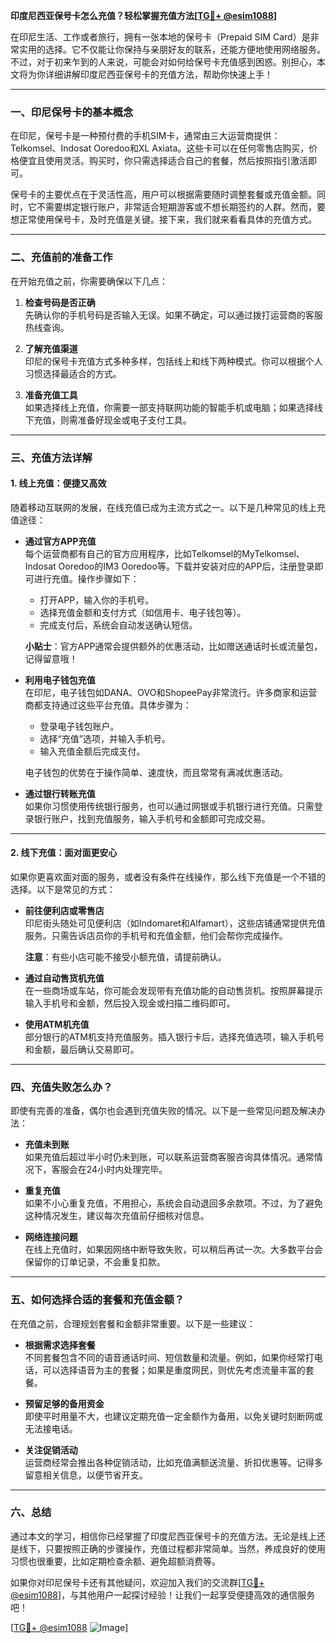 **印度尼西亚保号卡怎么充值？轻松掌握充值方法[[TG💪+ @esim1088](https://t.me/s/esim1088)]**

在印尼生活、工作或者旅行，拥有一张本地的保号卡（Prepaid SIM Card）是非常实用的选择。它不仅能让你保持与亲朋好友的联系，还能方便地使用网络服务。不过，对于初来乍到的人来说，可能会对如何给保号卡充值感到困惑。别担心，本文将为你详细讲解印度尼西亚保号卡的充值方法，帮助你快速上手！

---

### **一、印尼保号卡的基本概念**

在印尼，保号卡是一种预付费的手机SIM卡，通常由三大运营商提供：Telkomsel、Indosat Ooredoo和XL Axiata。这些卡可以在任何零售店购买，价格便宜且使用灵活。购买时，你只需选择适合自己的套餐，然后按照指引激活即可。

保号卡的主要优点在于灵活性高，用户可以根据需要随时调整套餐或充值金额。同时，它不需要绑定银行账户，非常适合短期游客或不想长期签约的人群。然而，要想正常使用保号卡，及时充值是关键。接下来，我们就来看看具体的充值方式。

---

### **二、充值前的准备工作**

在开始充值之前，你需要确保以下几点：

1. **检查号码是否正确**  
   先确认你的手机号码是否输入无误。如果不确定，可以通过拨打运营商的客服热线查询。

2. **了解充值渠道**  
   印尼的保号卡充值方式多种多样，包括线上和线下两种模式。你可以根据个人习惯选择最适合的方式。

3. **准备充值工具**  
   如果选择线上充值，你需要一部支持联网功能的智能手机或电脑；如果选择线下充值，则需准备好现金或电子支付工具。

---

### **三、充值方法详解**

#### **1. 线上充值：便捷又高效**

随着移动互联网的发展，在线充值已成为主流方式之一。以下是几种常见的线上充值途径：

- **通过官方APP充值**  
  每个运营商都有自己的官方应用程序，比如Telkomsel的MyTelkomsel、Indosat Ooredoo的IM3 Ooredoo等。下载并安装对应的APP后，注册登录即可进行充值。操作步骤如下：
  - 打开APP，输入你的手机号。
  - 选择充值金额和支付方式（如信用卡、电子钱包等）。
  - 完成支付后，系统会自动发送确认短信。

  **小贴士**：官方APP通常会提供额外的优惠活动，比如赠送通话时长或流量包，记得留意哦！

- **利用电子钱包充值**  
  在印尼，电子钱包如DANA、OVO和ShopeePay非常流行。许多商家和运营商都支持通过这些平台充值。具体步骤为：
  - 登录电子钱包账户。
  - 选择“充值”选项，并输入手机号。
  - 输入充值金额后完成支付。

  电子钱包的优势在于操作简单、速度快，而且常常有满减优惠活动。

- **通过银行转账充值**  
  如果你习惯使用传统银行服务，也可以通过网银或手机银行进行充值。只需登录银行账户，找到充值服务，输入手机号和金额即可完成交易。

---

#### **2. 线下充值：面对面更安心**

如果你更喜欢面对面的服务，或者没有条件在线操作，那么线下充值是一个不错的选择。以下是常见的方式：

- **前往便利店或零售店**  
  印尼街头随处可见便利店（如Indomaret和Alfamart），这些店铺通常提供充值服务。只需告诉店员你的手机号和充值金额，他们会帮你完成操作。

  **注意**：有些小店可能不接受小额充值，请提前确认。

- **通过自动售货机充值**  
  在一些商场或车站，你可能会发现带有充值功能的自动售货机。按照屏幕提示输入手机号和金额，然后投入现金或扫描二维码即可。

- **使用ATM机充值**  
  部分银行的ATM机支持充值服务。插入银行卡后，选择充值选项，输入手机号和金额，最后确认交易即可。

---

### **四、充值失败怎么办？**

即使有完善的准备，偶尔也会遇到充值失败的情况。以下是一些常见问题及解决办法：

- **充值未到账**  
  如果充值后超过半小时仍未到账，可以联系运营商客服咨询具体情况。通常情况下，客服会在24小时内处理完毕。

- **重复充值**  
  如果不小心重复充值，不用担心，系统会自动退回多余款项。不过，为了避免这种情况发生，建议每次充值前仔细核对信息。

- **网络连接问题**  
  在线上充值时，如果因网络中断导致失败，可以稍后再试一次。大多数平台会保留你的订单记录，不会重复扣款。

---

### **五、如何选择合适的套餐和充值金额？**

在充值之前，合理规划套餐和金额非常重要。以下是一些建议：

- **根据需求选择套餐**  
  不同套餐包含不同的语音通话时间、短信数量和流量。例如，如果你经常打电话，可以选择语音为主的套餐；如果是重度网民，则优先考虑流量丰富的套餐。

- **预留足够的备用资金**  
  即使平时用量不大，也建议定期充值一定金额作为备用，以免关键时刻断网或无法接电话。

- **关注促销活动**  
  运营商经常会推出各种促销活动，比如充值满额送流量、折扣优惠等。记得多留意相关信息，以便节省开支。

---

### **六、总结**

通过本文的学习，相信你已经掌握了印度尼西亚保号卡的充值方法。无论是线上还是线下，只要按照正确的步骤操作，充值过程都非常简单。当然，养成良好的使用习惯也很重要，比如定期检查余额、避免超额消费等。

如果你对印尼保号卡还有其他疑问，欢迎加入我们的交流群[[TG💪+ @esim1088](https://t.me/s/esim1088)]，与其他用户一起探讨经验！让我们一起享受便捷高效的通信服务吧！

[[TG💪+ @esim1088](https://t.me/s/esim1088) ![Image](https://i.postimg.cc/4NQfJmqS/Snipaste-2025-05-13-00-14-12.png)]